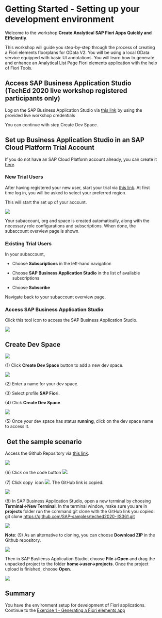 
**Getting Started - Setting up your development environment**
============================================

Welcome to the workshop **Create Analytical SAP Fiori Apps Quickly and
Efficiently**.

This workshop will guide you step-by-step through the process of
creating a Fiori elements floorplans for OData V2. You will be using a
local OData service equipped with basic UI annotations. You will learn
how to generate and enhance an Analytical List Page Fiori elements
application with the help of Fiori Tools. 

Access SAP Business Application Studio (TechEd 2020 live workshop registered participants only)
---------------------------------------------------------------------------------

Log on the SAP Business Application Studio via [this
link](https://sap-ux-teched.cry10cf.int.applicationstudio.cloud.sap/index.html)
by using the provided live workshop credentials

You can continue with step Create Dev Space.

Set up Business Application Studio in an SAP Cloud Platform Trial Account
-------------------------------------------------------------------------

If you do not have an SAP Cloud Platform account already, you can create
it [here](https://www.sap.com/products/cloud-platform/get-started.html).

### New Trial Users

After having registered your new user, start your trial via [this
link](https://account.hanatrial.ondemand.com/register). At first time
log in, you will be asked to select your preferred region.

This will start the set up of your account.

![](media/image1.png)

Your subaccount, org and space is created automatically, along with the
necessary role configurations and subscriptions. When done, the
subaccount overview page is shown.

### Existing Trial Users

In your subaccount,

-   Choose **Subscriptions** in the left-hand navigation

-   Choose **SAP Business Application Studio** in the list of available
    subscriptions

-   Choose **Subscribe**

Navigate back to your subaccount overview page.

### Access SAP Business Application Studio

Click this tool icon to access the SAP Business Application Studio.

![](media/image2.png)

Create Dev Space
----------------

![](media/image3.png)

(1) Click **Create Dev Space** button to add a new dev space.

![](media/image4.png)

(2) Enter a name for your dev space.

(3) Select profile **SAP Fiori**.

(4) Click **Create Dev Space**.

![](media/image5.png)

(5) Once your dev space has status **running**, click on the dev space
name to access it.

 Get the sample scenario
------------------------

Access the Github Repository via [this
link](https://github.com/SAP-samples/teched2020-IIS361).

![](media/image6.png)

(6) Click on the code button ![](media/image7.png).

(7) Click copy  icon ![](media/image8.png). The GitHub link is copied.

![](media/image9.png)

(8) In SAP Business Application Studio, open a new terminal by choosing
**Terminal**-\>**New Terminal**. In the terminal window, make sure you
are in **projects** folder run the command git clone with the GitHub
link you copied: git clone
https://github.com/SAP-samples/teched2020-IIS361.git

![](media/image10.png)

**Note**: (9) As an alternative to cloning, you can choose **Download
ZIP** in the Github repository.

![](media/image11.png)

Then in SAP Buslienss Application Studio, choose **File-\>Open** and
drag the unpacked project to the folder **home-\>user-\>projects**. Once
the project upload is finished, choose **Open**.

![](media/image12.png)

Summary
-------

You have the environment setup for development of Fiori applications. Continue to the [Exercise 1 - Generating a Fiori elements app](../ex1/README.md)
